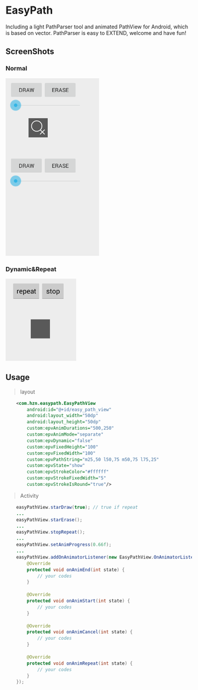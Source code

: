 # EasyPath
Including a light PathParser tool and animated PathView for Android, which is based on vector. PathParser is easy to EXTEND, welcome and have fun!

## ScreenShots
### Normal
![EasyPath](https://github.com/huzenan/EasyPath/blob/master/screenshots/easy_path.gif)
### Dynamic&Repeat
![EasyPathRepeat](https://github.com/huzenan/EasyPath/blob/master/screenshots/easy_path_repeat.gif)

## Usage
> layout

```xml
    <com.hzn.easypath.EasyPathView
        android:id="@+id/easy_path_view"
        android:layout_width="50dp"
        android:layout_height="50dp"
        custom:epvAnimDurations="500,250"
        custom:epvAnimMode="separate"
        custom:epvDynamic="false"
        custom:epvFixedHeight="100"
        custom:epvFixedWidth="100"
        custom:epvPathString="m25,50 l50,75 m50,75 l75,25"
        custom:epvState="show"
        custom:epvStrokeColor="#ffffff"
        custom:epvStrokeFixedWidth="5"
        custom:epvStrokeIsRound="true"/>
```
> Activity

```java
    easyPathView.starDraw(true); // true if repeat
    ...
    easyPathView.starErase();
    ...
    easyPathView.stopRepeat();
    ...
    easyPathView.setAnimProgress(0.66f);
    ...
    easyPathView.addOnAnimatorListener(new EasyPathView.OnAnimatorListener() {
        @Override
        protected void onAnimEnd(int state) {
            // your codes
        }

        @Override
        protected void onAnimStart(int state) {
            // your codes
        }

        @Override
        protected void onAnimCancel(int state) {
            // your codes
        }

        @Override
        protected void onAnimRepeat(int state) {
            // your codes
        }
    });
```
